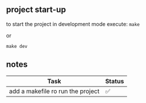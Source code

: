 ## project start-up

to start the project in development mode execute:
`make`

or 

`make dev`

## notes

| Task                              | Status |
|-----------------------------------|--------|
| add a makefile ro run the project | ✅      |  